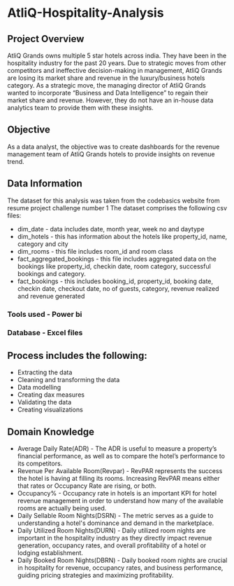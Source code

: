 # AtliQ-Hospitality-Analysis
## Project Overview
AtliQ Grands owns multiple 5 star hotels across india. They have been in the hospitality industry for the past 20 years. Due to strategic moves from other competitors and ineffective decision-making in management, AtliQ Grands are losing its market share and revenue in the luxury/business hotels category. As a strategic move, the managing director of AtliQ Grands wanted to incorporate “Business and Data Intelligence” to regain their market share and revenue. However, they do not have an in-house data analytics team to provide them with these insights.
## Objective
As a data analyst, the objective was to create dashboards for the revenue management team of AtliQ Grands hotels to provide insights on revenue trend.
## Data Information
 The dataset for this analysis was taken from the codebasics website from resume project challenge number 1
 The dataset comprises the following csv files:
* dim_date  - data includes date, month year, week no and daytype
* dim_hotels - this has information about the hotels like property_id, name, category and city
* dim_rooms - this file includes room_id and room class
* fact_aggregated_bookings - this file includes aggregated data on the bookings like property_id, checkin date, room category, successful bookings and category.
* fact_bookings - this includes booking_id, property_id, booking date, checkin date, checkout date, no of guests, category, revenue realized and revenue generated
### Tools used - Power bi
### Database - Excel files
## Process includes the following:
* Extracting the data
* Cleaning and transforming the data 
* Data modelling
* Creating dax measures 
* Validating the data
* Creating visualizations
## Domain Knowledge
* Average Daily Rate(ADR) - The ADR is useful to measure a property’s financial performance, as well as to compare the hotel’s performance to its competitors.
* Revenue Per Available Room(Revpar) - RevPAR represents the success the hotel is having at filling its rooms. Increasing RevPAR means either that rates or Occupancy Rate are rising, or both.
* Occupancy% - Occupancy rate in hotels is an important KPI for hotel revenue management in order to understand how many of the available rooms are actually being used.
* Daily Sellable Room Nights(DSRN) - The metric serves as a guide to understanding a hotel's dominance and demand in the marketplace.
* Daily Utilized Room Nights(DURN) - Daily utilized room nights are important in the hospitality industry as they directly impact revenue generation, occupancy rates, and overall profitability of a hotel or lodging establishment.
* Daily Booked Room Nights(DBRN) - Daily booked room nights are crucial in hospitality for revenue, occupancy rates, and business performance, guiding pricing strategies and maximizing profitability.



